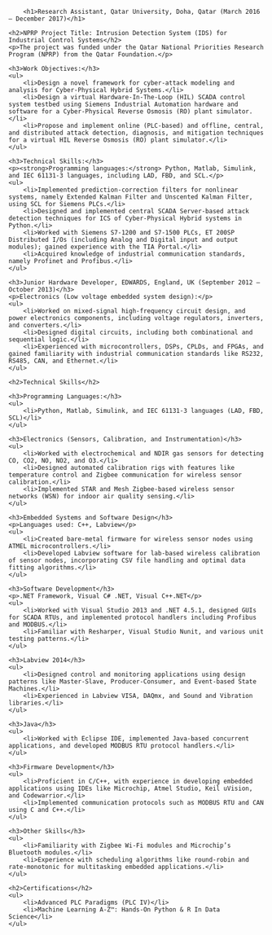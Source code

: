 <html lang="en">
<head>
    <meta charset="UTF-8">
    <title>Work Experience - H. M. Sabbir Ahmad</title>
</head>
<body>

        <h1>Research Assistant, Qatar University, Doha, Qatar (March 2016 – December 2017)</h1>

    <h2>NPRP Project Title: Intrusion Detection System (IDS) for Industrial Control Systems</h2>
    <p>The project was funded under the Qatar National Priorities Research Program (NPRP) from the Qatar Foundation.</p>

    <h3>Work Objectives:</h3>
    <ul>
        <li>Design a novel framework for cyber-attack modeling and analysis for Cyber-Physical Hybrid Systems.</li>
        <li>Design a virtual Hardware-In-The-Loop (HIL) SCADA control system testbed using Siemens Industrial Automation hardware and software for a Cyber-Physical Reverse Osmosis (RO) plant simulator.</li>
        <li>Propose and implement online (PLC-based) and offline, central, and distributed attack detection, diagnosis, and mitigation techniques for a virtual HIL Reverse Osmosis (RO) plant simulator.</li>
    </ul>

    <h3>Technical Skills:</h3>
    <p><strong>Programming languages:</strong> Python, Matlab, Simulink, and IEC 61131-3 languages, including LAD, FBD, and SCL.</p>
    <ul>
        <li>Implemented prediction-correction filters for nonlinear systems, namely Extended Kalman Filter and Unscented Kalman Filter, using SCL for Siemens PLCs.</li>
        <li>Designed and implemented central SCADA Server-based attack detection techniques for ICS of Cyber-Physical Hybrid systems in Python.</li>
        <li>Worked with Siemens S7-1200 and S7-1500 PLCs, ET 200SP Distributed I/Os (including Analog and Digital input and output modules); gained experience with the TIA Portal.</li>
        <li>Acquired knowledge of industrial communication standards, namely Profinet and Profibus.</li>
    </ul>

    <h3>Junior Hardware Developer, EDWARDS, England, UK (September 2012 – October 2013)</h3>
    <p>Electronics (Low voltage embedded system design):</p>
    <ul>
        <li>Worked on mixed-signal high-frequency circuit design, and power electronics components, including voltage regulators, inverters, and converters.</li>
        <li>Designed digital circuits, including both combinational and sequential logic.</li>
        <li>Experienced with microcontrollers, DSPs, CPLDs, and FPGAs, and gained familiarity with industrial communication standards like RS232, RS485, CAN, and Ethernet.</li>
    </ul>

    <h2>Technical Skills</h2>

    <h3>Programming Languages:</h3>
    <ul>
        <li>Python, Matlab, Simulink, and IEC 61131-3 languages (LAD, FBD, SCL)</li>
    </ul>

    <h3>Electronics (Sensors, Calibration, and Instrumentation)</h3>
    <ul>
        <li>Worked with electrochemical and NDIR gas sensors for detecting CO, CO2, NO, NO2, and O3.</li>
        <li>Designed automated calibration rigs with features like temperature control and Zigbee communication for wireless sensor calibration.</li>
        <li>Implemented STAR and Mesh Zigbee-based wireless sensor networks (WSN) for indoor air quality sensing.</li>
    </ul>

    <h3>Embedded Systems and Software Design</h3>
    <p>Languages used: C++, Labview</p>
    <ul>
        <li>Created bare-metal firmware for wireless sensor nodes using ATMEL microcontrollers.</li>
        <li>Developed Labview software for lab-based wireless calibration of sensor nodes, incorporating CSV file handling and optimal data fitting algorithms.</li>
    </ul>

    <h3>Software Development</h3>
    <p>.NET Framework, Visual C# .NET, Visual C++.NET</p>
    <ul>
        <li>Worked with Visual Studio 2013 and .NET 4.5.1, designed GUIs for SCADA RTUs, and implemented protocol handlers including Profibus and MODBUS.</li>
        <li>Familiar with Resharper, Visual Studio Nunit, and various unit testing patterns.</li>
    </ul>

    <h3>Labview 2014</h3>
    <ul>
        <li>Designed control and monitoring applications using design patterns like Master-Slave, Producer-Consumer, and Event-based State Machines.</li>
        <li>Experienced in Labview VISA, DAQmx, and Sound and Vibration libraries.</li>
    </ul>

    <h3>Java</h3>
    <ul>
        <li>Worked with Eclipse IDE, implemented Java-based concurrent applications, and developed MODBUS RTU protocol handlers.</li>
    </ul>

    <h3>Firmware Development</h3>
    <ul>
        <li>Proficient in C/C++, with experience in developing embedded applications using IDEs like Microchip, Atmel Studio, Keil uVision, and Codewarrior.</li>
        <li>Implemented communication protocols such as MODBUS RTU and CAN using C and C++.</li>
    </ul>

    <h3>Other Skills</h3>
    <ul>
        <li>Familiarity with Zigbee Wi-Fi modules and Microchip’s Bluetooth modules.</li>
        <li>Experience with scheduling algorithms like round-robin and rate-monotonic for multitasking embedded applications.</li>
    </ul>

    <h2>Certifications</h2>
    <ul>
        <li>Advanced PLC Paradigms (PLC IV)</li>
        <li>Machine Learning A-Z™: Hands-On Python & R In Data Science</li>
    </ul>

</body>
</html>
